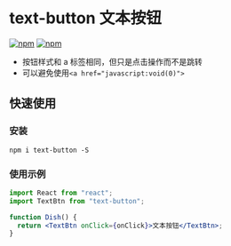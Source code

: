 # text-button 文本按钮

[![npm](https://img.shields.io/npm/v/text-button.svg)](https://www.npmjs.com/package/text-button)
[![npm](https://img.shields.io/npm/dt/text-button.svg)](https://www.npmjs.com/package/text-button)

- 按钮样式和 a 标签相同，但只是点击操作而不是跳转
- 可以避免使用`<a href="javascript:void(0)">`

## 快速使用

### 安装

```shell
npm i text-button -S
```

### 使用示例

```jsx
import React from "react";
import TextBtn from "text-button";

function Dish() {
  return <TextBtn onClick={onClick}>文本按钮</TextBtn>;
}
```
